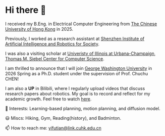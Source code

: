 # Hi there 👋

I received my B.Eng. in Electrical Computer Engineering from [The Chinese University of Hong Kong](https://www.cuhk.edu.hk/english/index.html) in 2025.

Previously, I worked as a research assistant at [Shenzhen Institute of Artificial Intelligence and Robotics for Society](https://airs.cuhk.edu.cn/).

I was also a visiting scholar at [Univeristy of Illinois at Urbana-Champaign](https://illinois.edu/), [Thomas M. Siebel Center for Computer Science](https://grainger.illinois.edu/about/self-guided-tour/thomas-m-siebel-center).

I am thrilled to announce that I will join [George Washington University](https://engineering.gwu.edu/) in 2026 Spring as a Ph.D. student under the supervision of Prof. Chuchu CHEN!

I am also a **UP** in Bilibili, where I regularly upload videos that discuss research papers about robotics. My goal is to record and reflect for my academic growth. Feel free to watch [here](https://space.bilibili.com/443271409?spm_id_from=333.1007.0.0).

🙌 Interests: Learning-based planning, motion planning, and diffusion model.

😃 Miscs: Hiking, Gym, Reading(history), and Badminton.

📫 How to reach me: yifutian@link.cuhk.edu.cn
